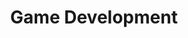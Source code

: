 ---
layout: tag-list
type: tag
title: Game Development
slug: Game Dev
category: study
sidebar: false
description: >
   Game and Game Engine Development
---